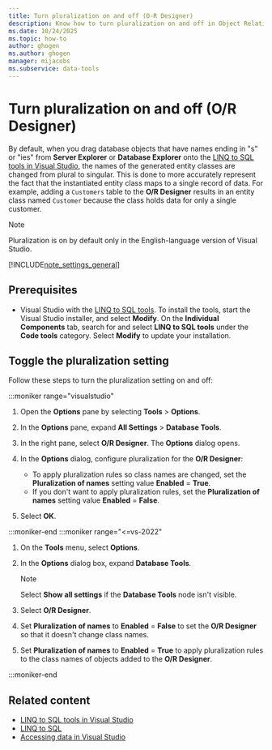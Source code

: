 ```yaml
---
title: Turn pluralization on and off (O-R Designer)
description: Know how to turn pluralization on and off in Object Relational Designer (O/R Designer). The default setting converts plural names to singular.
ms.date: 10/24/2025
ms.topic: how-to
author: ghogen
ms.author: ghogen
manager: mijacobs
ms.subservice: data-tools
---
```


# Turn pluralization on and off (O/R Designer)

By default, when you drag database objects that have names ending in "s" or "ies" from **Server Explorer** or **Database Explorer** onto the [LINQ to SQL tools in Visual Studio](../data-tools/linq-to-sql-tools-in-visual-studio2.md), the names of the generated entity classes are changed from plural to singular. This is done to more accurately represent the fact that the instantiated entity class maps to a single record of data. For example, adding a `Customers` table to the **O/R Designer** results in an entity class named `Customer` because the class holds data for only a single customer.

> [!NOTE]
> Pluralization is on by default only in the English-language version of Visual Studio.

[!INCLUDE[note_settings_general](../data-tools/includes/note_settings_general_md.md)]

## Prerequisites

- Visual Studio with the [LINQ to SQL tools](../data-tools/linq-to-sql-tools-in-visual-studio2.md). To install the tools, start the Visual Studio installer, and select **Modify**. On the **Individual Components** tab, search for and select **LINQ to SQL tools** under the **Code tools** category. Select **Modify** to update your installation.

## Toggle the pluralization setting

Follow these steps to turn the pluralization setting on and off:

:::moniker range="visualstudio"

1. Open the **Options** pane by selecting **Tools** > **Options**.

1. In the **Options** pane, expand **All Settings** > **Database Tools**.

1. In the right pane, select **O/R Designer**. The **Options** dialog opens.

1. In the **Options** dialog, configure pluralization for the **O/R Designer**:

   - To apply pluralization rules so class names are changed, set the **Pluralization of names** setting value **Enabled** = **True**.
   - If you don't want to apply pluralization rules, set the **Pluralization of names** setting value **Enabled** = **False**.

1. Select **OK**.

:::moniker-end
:::moniker range="<=vs-2022"

1. On the **Tools** menu, select **Options**.

2. In the **Options** dialog box, expand **Database Tools**.

    > [!NOTE]
    > Select **Show all settings** if the **Database Tools** node isn't visible.

3. Select **O/R Designer**.

4. Set **Pluralization of names** to **Enabled** = **False** to set the **O/R Designer** so that it doesn't change class names.

5. Set **Pluralization of names** to **Enabled** = **True** to apply pluralization rules to the class names of objects added to the **O/R Designer**.

:::moniker-end

## Related content

- [LINQ to SQL tools in Visual Studio](../data-tools/linq-to-sql-tools-in-visual-studio2.md)
- [LINQ to SQL](/dotnet/framework/data/adonet/sql/linq/index)
- [Accessing data in Visual Studio](../data-tools/accessing-data-in-visual-studio.md)
